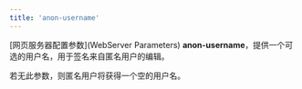 ```yaml
---
title: 'anon-username'
---
```


[网页服务器配置参数](WebServer Parameters) **anon-username**，提供一个可选的用户名，用于签名来自匿名用户的编辑。

若无此参数，则匿名用户将获得一个空的用户名。